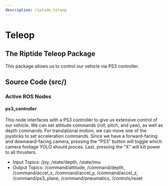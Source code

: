 ```yaml
---
description: riptide_teleop
---
```


# Teleop

## The Riptide Teleop Package

This package allows us to control our vehicle via PS3 controller.

## Source Code \(src/\)

### Active ROS Nodes

#### ps3\_controller

This node interfaces with a PS3 controller to give us extensive control of our vehicle. We can set attitude commands \(roll, pitch, and yaw\), as well as depth commands. For translational motion, we can move one of the joysticks to set acceleration commands. Since we have a forward-facing and downward-facing camera, pressing the "PS3" button will toggle which camera footage YOLO should proces. Last, pressing the "X" will kill power to all thrusters.

* Input Topics: /joy, /state/depth, /state/imu
* Output Topics: /command/attitude, /command/depth, /command/accel\_x, /command/accel\_y, /command/accel\_z, /command/ps3\_plane, /command/pneumatics, /controls/reset

